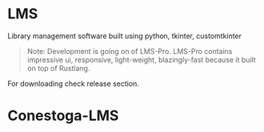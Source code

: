 # LMS
Library management software built using python, tkinter, customtkinter

> Note: Development is going on of LMS-Pro. LMS-Pro contains impressive ui, responsive, light-weight, blazingly-fast because it built on top of Rustlang.

For downloading check release section.
# Conestoga-LMS
